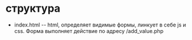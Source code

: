 # структура
- index.html -- html, определяет видимые формы, линкует в себе js и css. Форма выполняет действие по адресу /add_value.php